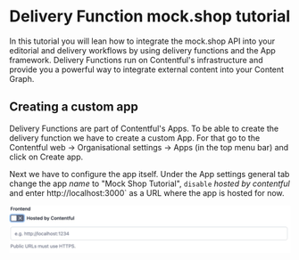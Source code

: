 # Delivery Function mock.shop tutorial
In this tutorial you will lean how to integrate the mock.shop API into your editorial and delivery workflows by using delivery functions and the App framework. Delivery Functions run on Contentful's infrastructure and provide you a powerful way to integrate external content into your Content Graph. 

## Creating a custom app
Delivery Functions are part of Contentful's Apps. To be able to create the delivery function we have to create a custom App. For that go to the Contentful  web -> Organisational settings -> Apps (in the top menu bar) and click on Create app. 

Next we have to configure the app itself. Under the App settings general tab change the app *name* to "Mock Shop Tutorial", `disable` *hosted by contentful* and enter http://localhost:3000` as a URL where the app is hosted for now.

![App Settings - Frontend](./img/web-app-fe-settings.jpg)



